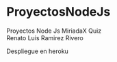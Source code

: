 # ProyectosNodeJs
Proyectos Node Js MiriadaX Quiz  
Renato Luis Ramirez Rivero

Despliegue en heroku
